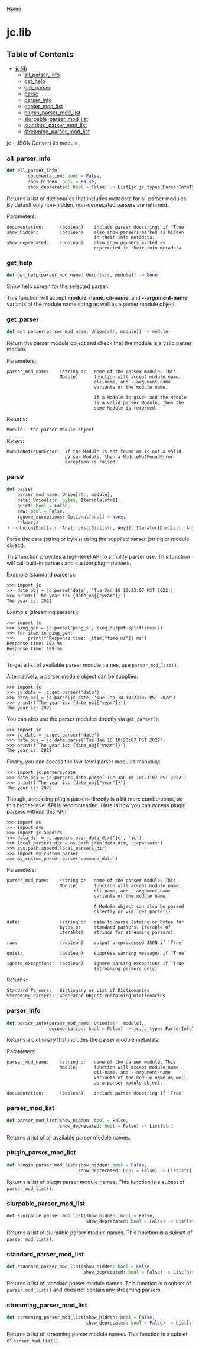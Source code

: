 [Home](https://kellyjonbrazil.github.io/jc/)
<a id="jc.lib"></a>

# jc.lib

## Table of Contents

* [jc.lib](#jc.lib)
  * [all_parser_info](#jc.lib.all_parser_info)
  * [get_help](#jc.lib.get_help)
  * [get_parser](#jc.lib.get_parser)
  * [parse](#jc.lib.parse)
  * [parser_info](#jc.lib.parser_info)
  * [parser_mod_list](#jc.lib.parser_mod_list)
  * [plugin_parser_mod_list](#jc.lib.plugin_parser_mod_list)
  * [slurpable_parser_mod_list](#jc.lib.slurpable_parser_mod_list)
  * [standard_parser_mod_list](#jc.lib.standard_parser_mod_list)
  * [streaming_parser_mod_list](#jc.lib.streaming_parser_mod_list)

jc - JSON Convert lib module

<a id="jc.lib.all_parser_info"></a>

### all_parser_info

```python
def all_parser_info(
        documentation: bool = False,
        show_hidden: bool = False,
        show_deprecated: bool = False) -> List[jc.jc_types.ParserInfoType]
```

Returns a list of dictionaries that includes metadata for all parser
modules. By default only non-hidden, non-deprecated parsers are
returned.

Parameters:

    documentation:      (boolean)    include parser docstrings if `True`
    show_hidden:        (boolean)    also show parsers marked as hidden
                                     in their info metadata.
    show_deprecated:    (boolean)    also show parsers marked as
                                     deprecated in their info metadata.

<a id="jc.lib.get_help"></a>

### get_help

```python
def get_help(parser_mod_name: Union[str, module]) -> None
```

Show help screen for the selected parser.

This function will accept **module_name**, **cli-name**, and
**--argument-name** variants of the module name string as well as a
parser module object.

<a id="jc.lib.get_parser"></a>

### get_parser

```python
def get_parser(parser_mod_name: Union[str, module]) -> module
```

Return the parser module object and check that the module is a valid
parser module.

Parameters:

    parser_mod_name:    (string or   Name of the parser module. This
                        Module)      function will accept module_name,
                                     cli-name, and --argument-name
                                     variants of the module name.

                                     If a Module is given and the Module
                                     is a valid parser Module, then the
                                     same Module is returned.

Returns:

    Module:  the parser Module object

Raises:

    ModuleNotFoundError:  If the Module is not found or is not a valid
                          parser Module, then a ModuleNotFoundError
                          exception is raised.

<a id="jc.lib.parse"></a>

### parse

```python
def parse(
    parser_mod_name: Union[str, module],
    data: Union[str, bytes, Iterable[str]],
    quiet: bool = False,
    raw: bool = False,
    ignore_exceptions: Optional[bool] = None,
    **kwargs
) -> Union[Dict[str, Any], List[Dict[str, Any]], Iterator[Dict[str, Any]]]
```

Parse the data (string or bytes) using the supplied parser (string or
module object).

This function provides a high-level API to simplify parser use. This
function will call built-in parsers and custom plugin parsers.

Example (standard parsers):

    >>> import jc
    >>> date_obj = jc.parse('date', 'Tue Jan 18 10:23:07 PST 2022')
    >>> print(f'The year is: {date_obj["year"]}')
    The year is: 2022

Example (streaming parsers):

    >>> import jc
    >>> ping_gen = jc.parse('ping_s', ping_output.splitlines())
    >>> for item in ping_gen:
    >>>     print(f'Response time: {item["time_ms"]} ms')
    Response time: 102 ms
    Response time: 109 ms
    ...

To get a list of available parser module names, use `parser_mod_list()`.

Alternatively, a parser module object can be supplied:

    >>> import jc
    >>> jc_date = jc.get_parser('date')
    >>> date_obj = jc.parse(jc_date, 'Tue Jan 18 10:23:07 PST 2022')
    >>> print(f'The year is: {date_obj["year"]}')
    The year is: 2022

You can also use the parser modules directly via `get_parser()`:

    >>> import jc
    >>> jc_date = jc.get_parser('date')
    >>> date_obj = jc_date.parse('Tue Jan 18 10:23:07 PST 2022')
    >>> print(f'The year is: {date_obj["year"]}')
    The year is: 2022

Finally, you can access the low-level parser modules manually:

    >>> import jc.parsers.date
    >>> date_obj = jc.parsers.date.parse('Tue Jan 18 10:23:07 PST 2022')
    >>> print(f'The year is: {date_obj["year"]}')
    The year is: 2022

Though, accessing plugin parsers directly is a bit more cumbersome, so
this higher-level API is recommended. Here is how you can access plugin
parsers without this API:

    >>> import os
    >>> import sys
    >>> import jc.appdirs
    >>> data_dir = jc.appdirs.user_data_dir('jc', 'jc')
    >>> local_parsers_dir = os.path.join(data_dir, 'jcparsers')
    >>> sys.path.append(local_parsers_dir)
    >>> import my_custom_parser
    >>> my_custom_parser.parse('command_data')

Parameters:

    parser_mod_name:    (string or   name of the parser module. This
                        Module)      function will accept module_name,
                                     cli-name, and --argument-name
                                     variants of the module name.

                                     A Module object can also be passed
                                     directly or via `get_parser()`

    data:               (string or   data to parse (string or bytes for
                        bytes or     standard parsers, iterable of
                        iterable)    strings for streaming parsers)

    raw:                (boolean)    output preprocessed JSON if `True`

    quiet:              (boolean)    suppress warning messages if `True`

    ignore_exceptions:  (boolean)    ignore parsing exceptions if `True`
                                     (streaming parsers only)

Returns:

    Standard Parsers:   Dictionary or List of Dictionaries
    Streaming Parsers:  Generator Object containing Dictionaries

<a id="jc.lib.parser_info"></a>

### parser_info

```python
def parser_info(parser_mod_name: Union[str, module],
                documentation: bool = False) -> jc.jc_types.ParserInfoType
```

Returns a dictionary that includes the parser module metadata.

Parameters:

    parser_mod_name:    (string or   name of the parser module. This
                        Module)      function will accept module_name,
                                     cli-name, and --argument-name
                                     variants of the module name as well
                                     as a parser module object.

    documentation:      (boolean)    include parser docstring if `True`

<a id="jc.lib.parser_mod_list"></a>

### parser_mod_list

```python
def parser_mod_list(show_hidden: bool = False,
                    show_deprecated: bool = False) -> List[str]
```

Returns a list of all available parser module names.

<a id="jc.lib.plugin_parser_mod_list"></a>

### plugin_parser_mod_list

```python
def plugin_parser_mod_list(show_hidden: bool = False,
                           show_deprecated: bool = False) -> List[str]
```

Returns a list of plugin parser module names. This function is a
subset of `parser_mod_list()`.

<a id="jc.lib.slurpable_parser_mod_list"></a>

### slurpable_parser_mod_list

```python
def slurpable_parser_mod_list(show_hidden: bool = False,
                              show_deprecated: bool = False) -> List[str]
```

Returns a list of slurpable parser module names. This function is a
subset of `parser_mod_list()`.

<a id="jc.lib.standard_parser_mod_list"></a>

### standard_parser_mod_list

```python
def standard_parser_mod_list(show_hidden: bool = False,
                             show_deprecated: bool = False) -> List[str]
```

Returns a list of standard parser module names. This function is a
subset of `parser_mod_list()` and does not contain any streaming
parsers.

<a id="jc.lib.streaming_parser_mod_list"></a>

### streaming_parser_mod_list

```python
def streaming_parser_mod_list(show_hidden: bool = False,
                              show_deprecated: bool = False) -> List[str]
```

Returns a list of streaming parser module names. This function is a
subset of `parser_mod_list()`.


